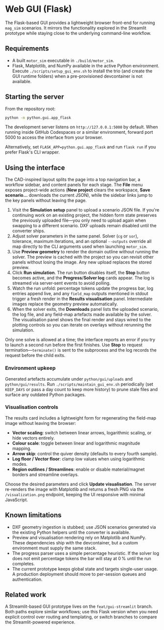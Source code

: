 # Web GUI (Flask)

The Flask-based GUI provides a lightweight browser front-end for running
`mag_sim` scenarios. It mirrors the functionality explored in the Streamlit
prototype while staying close to the underlying command-line workflow.

## Requirements

- A built `motor_sim` executable in `./build/motor_sim`.
- Flask, Matplotlib, and NumPy available in the active Python environment.
  Execute `./scripts/setup_gui_env.sh` to install the trio (and create the GUI
  runtime folders) when a pre-provisioned devcontainer is not available.

## Starting the server

From the repository root:

```bash
python -m python.gui.app_flask
```

The development server listens on `http://127.0.0.1:5000` by default. When
running inside GitHub Codespaces or a similar environment, forward port 5000 to
access the interface from your browser.

Alternatively, set `FLASK_APP=python.gui.app_flask` and run `flask run` if you
prefer Flask's CLI wrapper.

## Using the interface

The CAD-inspired layout splits the page into a top navigation bar, a workflow
sidebar, and content panels for each stage. The **File** menu exposes
project-wide actions (**New project** clears the workspace, **Save scenario…**
downloads the current JSON), while the sidebar links jump to the key panels
without leaving the page.

1. Visit the **Simulation setup** panel to upload a scenario JSON file. If
   you're continuing work on an existing project, the hidden form state preserves
   the previously uploaded file—you only need to upload again when swapping to a
   different scenario. DXF uploads remain disabled until the converter ships.
2. Adjust solver parameters in the same panel. Solver (`cg` or `sor`),
   tolerance, maximum iterations, and an optional `--outputs` override all map
   directly to the CLI arguments used when launching `motor_sim`.
3. Use **Preview geometry** to render the domain outline without running the
   solver. The preview is cached with the project so you can revisit other
   panels without losing the image. Any new upload replaces the stored preview.
4. Click **Run simulation**. The run button disables itself, the **Stop** button
   becomes active, and the **Progress**/**Solver log** cards appear. The log is
   streamed via server‑sent events to avoid polling.
5. Watch the run unfold: percentage tokens update the progress bar, log entries
   append live, and any `field_map` outputs mentioned in stdout trigger a fresh
   render in the **Results visualisation** panel. Intermediate images replace
   the geometry preview automatically.
6. When the solver exits, the **Downloads** panel lists the uploaded scenario,
   the log file, and any field-map artefacts made available by the solver. The
   visualisation panel shows the final render and stays wired to the plotting
   controls so you can iterate on overlays without rerunning the simulation.

Only one solve is allowed at a time; the interface reports an error if you try
to launch a second run before the first finishes. Use **Stop** to request
termination—`terminate()` is sent to the subprocess and the log records the
request before the child exits.

### Environment upkeep

Generated artefacts accumulate under `python/gui/uploads` and
`python/gui/results`. Run `./scripts/maintain_gui_env.sh` periodically (set
`KEEP_DAYS` or pass a day count to keep more history) to prune stale files and
surface any outdated Python packages.

### Visualisation controls

The results card includes a lightweight form for regenerating the field-map
image without leaving the browser:

- **Vector scaling**: switch between linear arrows, logarithmic scaling, or hide
  vectors entirely.
- **Colour scale**: toggle between linear and logarithmic magnitude mapping.
- **Arrow skip**: control the quiver density (defaults to every fourth sample).
- **Log floor / Vector floor**: clamp low values when using logarithmic modes.
- **Region outlines / Streamlines**: enable or disable material/magnet borders
  and streamline overlays.

Choose the desired parameters and click **Update visualisation**. The server
re-renders the image with Matplotlib and returns a fresh PNG via the
`/visualization.png` endpoint, keeping the UI responsive with minimal
JavaScript.

## Known limitations

- DXF geometry ingestion is stubbed; use JSON scenarios generated via the
  existing Python helpers until the converter is available.
- Preview and visualisation rendering rely on Matplotlib and NumPy. These
  dependencies ship with the devcontainer, but a custom environment must supply
  the same stack.
- The progress parser uses a simple percentage heuristic. If the solver log does
  not emit percentage tokens the bar will stay at 0 % until the run completes.
- The current prototype keeps global state and targets single-user usage. A
  production deployment should move to per-session queues and authentication.

## Related work

A Streamlit-based GUI prototype lives on the `feat/gui-streamlit` branch. Both
paths explore similar workflows; use this Flask version when you need explicit
control over routing and templating, or switch branches to compare the
Streamlit-powered experience.

